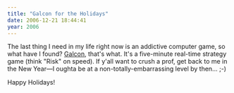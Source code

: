```yaml
---
title: "Galcon for the Holidays"
date: 2006-12-21 18:44:41
year: 2006
---
```

The last thing I need in my life right now is an addictive computer game, so what have I found?  <a href="http://www.imitationpickles.org/galcon/index.html">Galcon</a>, that's what.  It's a five-minute real-time strategy game (think "Risk" on speed).  If y'all want to crush a prof, get back to me in the New Year—I oughta be at a non-totally-embarrassing level by then... ;-)

Happy Holidays!
